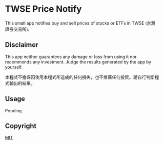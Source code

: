 # TWSE Price Notify

This small app notifies buy and sell prices of stocks or ETFs in TWSE (台灣證券交易所).

## Disclaimer

This app neither guarantees any damage or loss from using it nor recommends any investment. Judge the results generated by the app by yourself.

本程式不擔保因使用本程式所造成的任何損失，也不推薦任何投資。請自行判斷程式輸出的結果。

## Usage

Pending.

## Copyright

[MIT](https://opensource.org/licenses/MIT)
